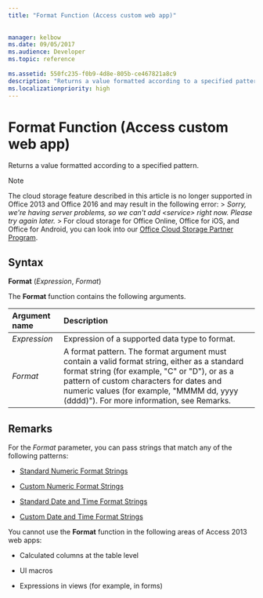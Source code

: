 ```yaml
---
title: "Format Function (Access custom web app)"
 
 
manager: kelbow
ms.date: 09/05/2017
ms.audience: Developer
ms.topic: reference
  
ms.assetid: 550fc235-f0b9-4d8e-805b-ce467821a8c9
description: "Returns a value formatted according to a specified pattern."
ms.localizationpriority: high
---
```


# Format Function (Access custom web app)

Returns a value formatted according to a specified pattern.
  
> [!NOTE]
> The cloud storage feature described in this article is no longer supported in Office 2013 and Office 2016 and may result in the following error: >  *Sorry, we're having server problems, so we can't add \<service\> right now. Please try again later.* > For cloud storage for Office Online, Office for iOS, and Office for Android, you can look into our [Office Cloud Storage Partner Program](https://dev.office.com/programs/officecloudstorage). 
  
## Syntax

 **Format** (*Expression*, *Format*) 
  
The **Format** function contains the following arguments. 
  
|**Argument name**|**Description**|
|:-----|:-----|
| *Expression*  <br/> |Expression of a supported data type to format.  <br/> |
| *Format*  <br/> | A format pattern. The format argument must contain a valid format string, either as a standard format string (for example, "C" or "D"), or as a pattern of custom characters for dates and numeric values (for example, "MMMM dd, yyyy (dddd)"). For more information, see Remarks.  <br/> |
   
## Remarks

For the  *Format*  parameter, you can pass strings that match any of the following patterns: 
  
- [Standard Numeric Format Strings](https://msdn.microsoft.com/library/dwhawy9k%28v=vs.110%29.aspx)
    
- [Custom Numeric Format Strings](https://msdn.microsoft.com/library/0c899ak8%28v=vs.110%29.aspx)
    
- [Standard Date and Time Format Strings](https://msdn.microsoft.com/library/az4se3k1%28v=vs.110%29.aspx)
    
- [Custom Date and Time Format Strings](https://msdn.microsoft.com/library/8kb3ddd4%28v=vs.110%29.aspx)
    
You cannot use the **Format** function in the following areas of Access 2013 web apps: 
  
- Calculated columns at the table level
    
- UI macros
    
- Expressions in views (for example, in forms)
    

